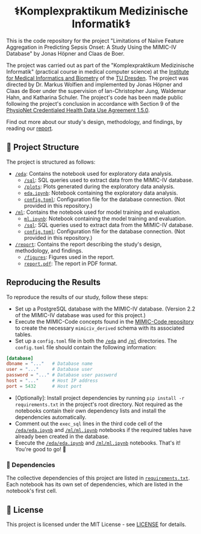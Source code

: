 <h1 align="center">⚕️Komplexpraktikum Medizinische Informatik⚕️</h1>

This is the code repository for the project "Limitations of Naiive Feature Aggregation in Predicting Sepsis Onset: A Study Using the MIMIC-IV Database" by Jonas Höpner and Claas de Boer.

The project was carried out as part of the "Komplexpraktikum Medizinische Informatik" (practical course in medical computer science) at the [Institute for Medical Informatics and Biometry](https://tu-dresden.de/med/mf/imb?set_language=en) of the [TU Dresden](https://tu-dresden.de/).
The project was directed by Dr. Markus Wolfien and implemented by Jonas Höpner and Claas de Boer under the supervision of Ian-Christopher Jung, Waldemar Hahn, and Katharina Schuler.
The project's code has been made public following the project's conclusion in accordance with Section 9 of the [PhysioNet Credentialed Health Data Use Agreement 1.5.0](https://physionet.org/content/mimiciv/view-dua/2.2/).

Find out more about our study's design, methodology, and findings, by reading our [report](report/report.pdf).

## 📁 Project Structure 

The project is structured as follows:
- [`/eda`](eda): Contains the notebook used for exploratory data analysis.
  - [`/sql`](eda/sql): SQL queries used to extract data from the MIMIC-IV database.
  - [`/plots`](eda/plots): Plots generated during the exploratory data analysis.
  - [`eda.ipynb`](eda/eda.ipynb): Notebook containing the exploratory data analysis.
  - [`config.toml`](eda/config.toml): Configuration file for the database connection. (Not provided in this repository.)
- [`/ml`](ml): Contains the notebook used for model training and evaluation.
  - [`ml.ipynb`](ml/ml.ipynb): Notebook containing the model training and evaluation.
  - [`/sql`](ml/sql): SQL queries used to extract data from the MIMIC-IV database.
  - [`config.toml`](eda/config.toml): Configuration file for the database connection. (Not provided in this repository.)
- [`/report`](report): Contains the report describing the study's design, methodology, and findings.
  - [`/figures`](report/figures): Figures used in the report.
  - [`report.pdf`](report/report.pdf): The report in PDF format.

## Reproducing the Results

To reproduce the results of our study, follow these steps:
- Set up a PostgreSQL database with the MIMIC-IV database. (Version 2.2 of the MIMIC-IV database was used for this project.)
- Execute the MIMIC-Code concepts found in the [MIMIC-Code repository](https://github.com/MIT-LCP/mimic-code/tree/v2.4.0/mimic-iv/concepts_postgres) to create the necessary `mimiciv_derived` schema with its associated tables.
- Set up a `config.toml` file in both the [`/eda`](eda) and [`/ml`](models) directories. The `config.toml` file should contain the following information:
```toml
[database]
dbname = "..."   # Database name
user = "..."     # Database user
password = "..." # Database user password
host = "..."     # Host IP address
port = 5432      # Host port
```
- [Optionally]: Install project dependencies by running `pip install -r requirements.txt` in the project's root directory. Not required as the notebooks contain their own dependency lists and install the dependencies automatically.
- Comment out the `exec_sql` lines in the third code cell of the [`/eda/eda.ipynb`](eda/eda.ipynb) and [`/ml/ml.ipynb`](ml/ml.ipynb) notebooks if the required tables have already been created in the database.
- Execute the [`/eda/eda.ipynb`](eda/eda.ipynb) and [`/ml/ml.ipynb`](ml/ml.ipynb) notebooks.
That's it! You're good to go! 🚀

### 📜 Dependencies
The collective dependencies of this project are listed in [`requirements.txt`](requirements.txt).  
Each notebook has its own set of dependencies, which are listed in the notebook's first cell.

## 📝 License 

This project is licensed under the MIT License - see [LICENSE](LICENSE) for details.
